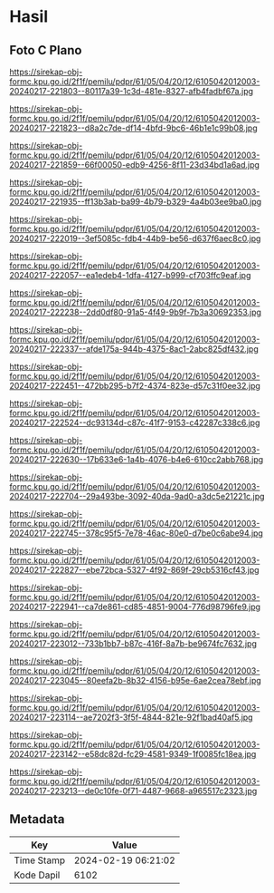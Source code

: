 # Hasil

## Foto C Plano

https://sirekap-obj-formc.kpu.go.id/2f1f/pemilu/pdpr/61/05/04/20/12/6105042012003-20240217-221803--80117a39-1c3d-481e-8327-afb4fadbf67a.jpg

https://sirekap-obj-formc.kpu.go.id/2f1f/pemilu/pdpr/61/05/04/20/12/6105042012003-20240217-221823--d8a2c7de-df14-4bfd-9bc6-46b1e1c99b08.jpg

https://sirekap-obj-formc.kpu.go.id/2f1f/pemilu/pdpr/61/05/04/20/12/6105042012003-20240217-221859--66f00050-edb9-4256-8f11-23d34bd1a6ad.jpg

https://sirekap-obj-formc.kpu.go.id/2f1f/pemilu/pdpr/61/05/04/20/12/6105042012003-20240217-221935--ff13b3ab-ba99-4b79-b329-4a4b03ee9ba0.jpg

https://sirekap-obj-formc.kpu.go.id/2f1f/pemilu/pdpr/61/05/04/20/12/6105042012003-20240217-222019--3ef5085c-fdb4-44b9-be56-d637f6aec8c0.jpg

https://sirekap-obj-formc.kpu.go.id/2f1f/pemilu/pdpr/61/05/04/20/12/6105042012003-20240217-222057--ea1edeb4-1dfa-4127-b999-cf703ffc9eaf.jpg

https://sirekap-obj-formc.kpu.go.id/2f1f/pemilu/pdpr/61/05/04/20/12/6105042012003-20240217-222238--2dd0df80-91a5-4f49-9b9f-7b3a30692353.jpg

https://sirekap-obj-formc.kpu.go.id/2f1f/pemilu/pdpr/61/05/04/20/12/6105042012003-20240217-222337--afde175a-944b-4375-8ac1-2abc825df432.jpg

https://sirekap-obj-formc.kpu.go.id/2f1f/pemilu/pdpr/61/05/04/20/12/6105042012003-20240217-222451--472bb295-b7f2-4374-823e-d57c31f0ee32.jpg

https://sirekap-obj-formc.kpu.go.id/2f1f/pemilu/pdpr/61/05/04/20/12/6105042012003-20240217-222524--dc93134d-c87c-41f7-9153-c42287c338c6.jpg

https://sirekap-obj-formc.kpu.go.id/2f1f/pemilu/pdpr/61/05/04/20/12/6105042012003-20240217-222630--17b633e6-1a4b-4076-b4e6-610cc2abb768.jpg

https://sirekap-obj-formc.kpu.go.id/2f1f/pemilu/pdpr/61/05/04/20/12/6105042012003-20240217-222704--29a493be-3092-40da-9ad0-a3dc5e21221c.jpg

https://sirekap-obj-formc.kpu.go.id/2f1f/pemilu/pdpr/61/05/04/20/12/6105042012003-20240217-222745--378c95f5-7e78-46ac-80e0-d7be0c6abe94.jpg

https://sirekap-obj-formc.kpu.go.id/2f1f/pemilu/pdpr/61/05/04/20/12/6105042012003-20240217-222827--ebe72bca-5327-4f92-869f-29cb5316cf43.jpg

https://sirekap-obj-formc.kpu.go.id/2f1f/pemilu/pdpr/61/05/04/20/12/6105042012003-20240217-222941--ca7de861-cd85-4851-9004-776d98796fe9.jpg

https://sirekap-obj-formc.kpu.go.id/2f1f/pemilu/pdpr/61/05/04/20/12/6105042012003-20240217-223012--733b1bb7-b87c-416f-8a7b-be9674fc7632.jpg

https://sirekap-obj-formc.kpu.go.id/2f1f/pemilu/pdpr/61/05/04/20/12/6105042012003-20240217-223045--80eefa2b-8b32-4156-b95e-6ae2cea78ebf.jpg

https://sirekap-obj-formc.kpu.go.id/2f1f/pemilu/pdpr/61/05/04/20/12/6105042012003-20240217-223114--ae7202f3-3f5f-4844-821e-92f1bad40af5.jpg

https://sirekap-obj-formc.kpu.go.id/2f1f/pemilu/pdpr/61/05/04/20/12/6105042012003-20240217-223142--e58dc82d-fc29-4581-9349-1f0085fc18ea.jpg

https://sirekap-obj-formc.kpu.go.id/2f1f/pemilu/pdpr/61/05/04/20/12/6105042012003-20240217-223213--de0c10fe-0f71-4487-9668-a965517c2323.jpg


## Metadata

| Key        | Value               |
| ---------- | ------------------- |
| Time Stamp | 2024-02-19 06:21:02 |
| Kode Dapil | 6102                |



